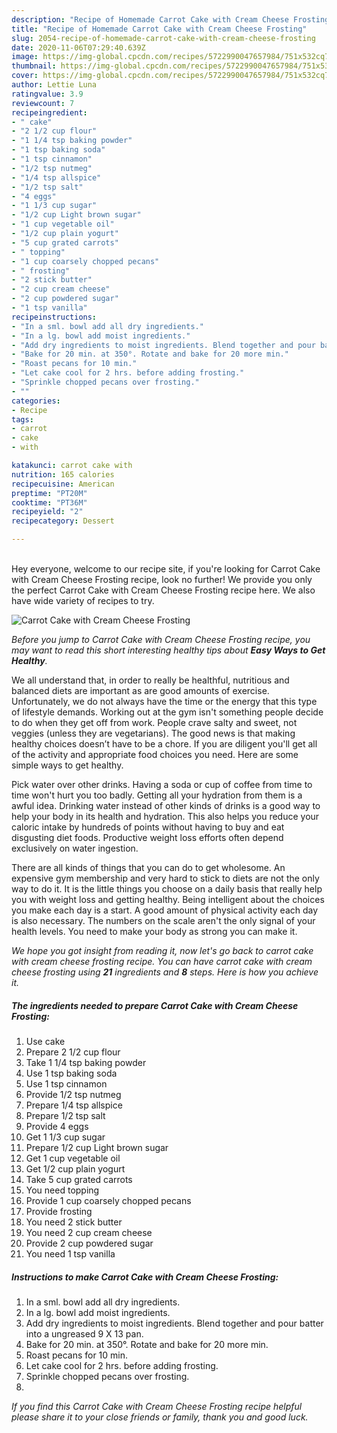 ```yaml
---
description: "Recipe of Homemade Carrot Cake with Cream Cheese Frosting"
title: "Recipe of Homemade Carrot Cake with Cream Cheese Frosting"
slug: 2054-recipe-of-homemade-carrot-cake-with-cream-cheese-frosting
date: 2020-11-06T07:29:40.639Z
image: https://img-global.cpcdn.com/recipes/5722990047657984/751x532cq70/carrot-cake-with-cream-cheese-frosting-recipe-main-photo.jpg
thumbnail: https://img-global.cpcdn.com/recipes/5722990047657984/751x532cq70/carrot-cake-with-cream-cheese-frosting-recipe-main-photo.jpg
cover: https://img-global.cpcdn.com/recipes/5722990047657984/751x532cq70/carrot-cake-with-cream-cheese-frosting-recipe-main-photo.jpg
author: Lettie Luna
ratingvalue: 3.9
reviewcount: 7
recipeingredient:
- " cake"
- "2 1/2 cup flour"
- "1 1/4 tsp baking powder"
- "1 tsp baking soda"
- "1 tsp cinnamon"
- "1/2 tsp nutmeg"
- "1/4 tsp allspice"
- "1/2 tsp salt"
- "4 eggs"
- "1 1/3 cup sugar"
- "1/2 cup Light brown sugar"
- "1 cup vegetable oil"
- "1/2 cup plain yogurt"
- "5 cup grated carrots"
- " topping"
- "1 cup coarsely chopped pecans"
- " frosting"
- "2 stick butter"
- "2 cup cream cheese"
- "2 cup powdered sugar"
- "1 tsp vanilla"
recipeinstructions:
- "In a sml. bowl add all dry ingredients."
- "In a lg. bowl add moist ingredients."
- "Add dry ingredients to moist ingredients. Blend together and pour batter into a ungreased 9 X 13 pan."
- "Bake for 20 min. at 350°. Rotate and bake for 20 more min."
- "Roast pecans for 10 min."
- "Let cake cool for 2 hrs. before adding frosting."
- "Sprinkle chopped pecans over frosting."
- ""
categories:
- Recipe
tags:
- carrot
- cake
- with

katakunci: carrot cake with 
nutrition: 165 calories
recipecuisine: American
preptime: "PT20M"
cooktime: "PT36M"
recipeyield: "2"
recipecategory: Dessert

---
```

<br>
Hey everyone, welcome to our recipe site, if you're looking for Carrot Cake with Cream Cheese Frosting recipe, look no further! We provide you only the perfect Carrot Cake with Cream Cheese Frosting recipe here. We also have wide variety of recipes to try.
<br>


![Carrot Cake with Cream Cheese Frosting](https://img-global.cpcdn.com/recipes/5722990047657984/751x532cq70/carrot-cake-with-cream-cheese-frosting-recipe-main-photo.jpg)

<i>Before you jump to Carrot Cake with Cream Cheese Frosting recipe, you may want to read this short interesting healthy tips about <strong>Easy Ways to Get Healthy</strong>.</i>

We all understand that, in order to really be healthful, nutritious and balanced diets are important as are good amounts of exercise. Unfortunately, we do not always have the time or the energy that this type of lifestyle demands. Working out at the gym isn't something people decide to do when they get off from work. People crave salty and sweet, not veggies (unless they are vegetarians). The good news is that making healthy choices doesn’t have to be a chore. If you are diligent you'll get all of the activity and appropriate food choices you need. Here are some simple ways to get healthy.

Pick water over other drinks. Having a soda or cup of coffee from time to time won't hurt you too badly. Getting all your hydration from them is a awful idea. Drinking water instead of other kinds of drinks is a good way to help your body in its health and hydration. This also helps you reduce your caloric intake by hundreds of points without having to buy and eat disgusting diet foods. Productive weight loss efforts often depend exclusively on water ingestion.

There are all kinds of things that you can do to get wholesome. An expensive gym membership and very hard to stick to diets are not the only way to do it. It is the little things you choose on a daily basis that really help you with weight loss and getting healthy. Being intelligent about the choices you make each day is a start. A good amount of physical activity each day is also necessary. The numbers on the scale aren't the only signal of your health levels. You need to make your body as strong you can make it. 


<i>We hope you got insight from reading it, now let's go back to carrot cake with cream cheese frosting recipe. You can have carrot cake with cream cheese frosting using <strong>21</strong> ingredients and <strong>8</strong> steps. Here is how you achieve it.
</i>

##### The ingredients needed to prepare Carrot Cake with Cream Cheese Frosting:

1. Use  cake
1. Prepare 2 1/2 cup flour
1. Take 1 1/4 tsp baking powder
1. Use 1 tsp baking soda
1. Use 1 tsp cinnamon
1. Provide 1/2 tsp nutmeg
1. Prepare 1/4 tsp allspice
1. Prepare 1/2 tsp salt
1. Provide 4 eggs
1. Get 1 1/3 cup sugar
1. Prepare 1/2 cup Light brown sugar
1. Get 1 cup vegetable oil
1. Get 1/2 cup plain yogurt
1. Take 5 cup grated carrots
1. You need  topping
1. Provide 1 cup coarsely chopped pecans
1. Provide  frosting
1. You need 2 stick butter
1. You need 2 cup cream cheese
1. Provide 2 cup powdered sugar
1. You need 1 tsp vanilla


##### Instructions to make Carrot Cake with Cream Cheese Frosting:

1. In a sml. bowl add all dry ingredients.
1. In a lg. bowl add moist ingredients.
1. Add dry ingredients to moist ingredients. Blend together and pour batter into a ungreased 9 X 13 pan.
1. Bake for 20 min. at 350°. Rotate and bake for 20 more min.
1. Roast pecans for 10 min.
1. Let cake cool for 2 hrs. before adding frosting.
1. Sprinkle chopped pecans over frosting.
1. 


<i>If you find this Carrot Cake with Cream Cheese Frosting recipe helpful please share it to your close friends or family, thank you and good luck.</i>

